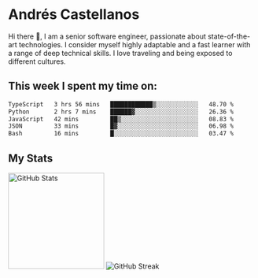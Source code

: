 # Andrés Castellanos

Hi there 👋, I am a senior software engineer, passionate about state-of-the-art technologies. I consider myself highly adaptable and a fast learner with a range of deep technical skills. I love traveling and being exposed to different cultures.

## This week I spent my time on:

<!--START_SECTION:waka-->

```txt
TypeScript   3 hrs 56 mins   ████████████▒░░░░░░░░░░░░   48.70 %
Python       2 hrs 7 mins    ██████▓░░░░░░░░░░░░░░░░░░   26.36 %
JavaScript   42 mins         ██▒░░░░░░░░░░░░░░░░░░░░░░   08.83 %
JSON         33 mins         █▓░░░░░░░░░░░░░░░░░░░░░░░   06.98 %
Bash         16 mins         █░░░░░░░░░░░░░░░░░░░░░░░░   03.47 %
```

<!--END_SECTION:waka-->

## My Stats

<img height="195" src="https://github-readme-stats.vercel.app/api?username=andrescv&show_icons=true&theme=onedark&hide_border=true&card_width=495" alt="GitHub Stats" />

<img src="https://streak-stats.demolab.com?user=andrescv&theme=one-dark-pro&hide_border=true" alt="GitHub Streak" />
